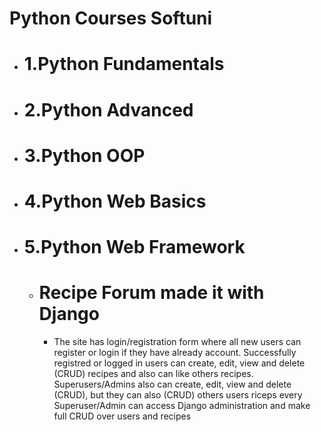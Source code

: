
# Python Courses Softuni 
* # 1.Python Fundamentals
* # 2.Python Advanced 
* # 3.Python OOP 
* # 4.Python Web Basics 
* # 5.Python Web Framework 
  + # Recipe Forum made it with Django
    * The site has login/registration form where all new users can register or login if they have already account.
Successfully registred or logged in users can create, edit, view and delete (CRUD) recipes and also can like others recipes.
Superusers/Admins also can create, edit, view and delete (CRUD), but they can also (CRUD) others users riceps every Superuser/Admin can access Django administration and make full CRUD over users and recipes 